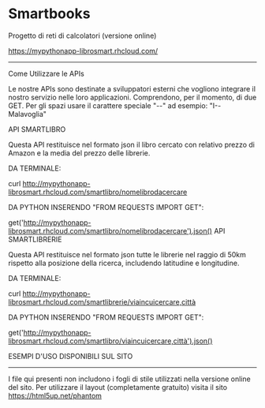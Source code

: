 # Smartbooks
Progetto di reti di calcolatori (versione online)

https://mypythonapp-librosmart.rhcloud.com/

----------------------------------------------------------------------------------------------------------------------------------------
Come Utilizzare le APIs

Le nostre APIs sono destinate a sviluppatori esterni che vogliono integrare il nostro servizio nelle loro applicazioni. Comprendono, per il momento, di due GET. Per gli spazi usare il carattere speciale "--" ad esempio: "I--Malavoglia"

API SMARTLIBRO

Questa API restituisce nel formato json il libro cercato con relativo prezzo di Amazon e la media del prezzo delle librerie.

DA TERMINALE:

curl http://mypythonapp-librosmart.rhcloud.com/smartlibro/nomelibrodacercare

DA PYTHON INSERENDO "FROM REQUESTS IMPORT GET":

get('http://mypythonapp-librosmart.rhcloud.com/smartlibro/nomelibrodacercare').json() API SMARTLIBRERIE

Questa API restituisce nel formato json tutte le librerie nel raggio di 50km rispetto alla posizione della ricerca, includendo latitudine e longitudine.

DA TERMINALE:

curl http://mypythonapp-librosmart.rhcloud.com/smartlibrerie/viaincuicercare,città

DA PYTHON INSERENDO "FROM REQUESTS IMPORT GET":

get('http://mypythonapp-librosmart.rhcloud.com/smartlibro/viaincuicercare,città').json()

ESEMPI D'USO DISPONIBILI SUL SITO

----------------------------------------------------------------------------------------------------------------------------------------

I file qui presenti non includono i fogli di stile utilizzati nella versione online del sito.
Per utilizzare il layout (completamente gratuito) visita il sito 
https://html5up.net/phantom
